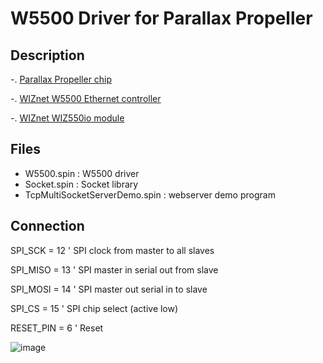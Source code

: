 # W5500 Driver for Parallax Propeller

## Description
-. [Parallax Propeller chip](http://parallax.com/microcontrollers/propeller)

-. [WIZnet W5500 Ethernet controller](http://wizwiki.net/wiki/doku.php?id=products:w5500:start)

-. [WIZnet WIZ550io module](http://wizwiki.net/wiki/doku.php?id=products:wiz550io:allpages)

## Files
* W5500.spin : W5500 driver
* Socket.spin : Socket library
* TcpMultiSocketServerDemo.spin : webserver demo program

## Connection
  SPI_SCK       = 12 ' SPI clock from master to all slaves
  
  SPI_MISO      = 13 ' SPI master in serial out from slave
  
  SPI_MOSI      = 14 ' SPI master out serial in to slave
  
  SPI_CS        = 15 ' SPI chip select (active low)
  
  
  RESET_PIN     = 6 ' Reset

![image](https://raw.github.com/jbkim/Parallax_W5500/master/Photo/Propeller_WIZ550io.jpg)